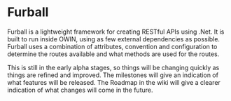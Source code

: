 # Furball

Furball is a lightweight framework for creating RESTful APIs using .Net.  It is built to run inside OWIN, using as few external dependencies as possible.  Furball uses a combination of attributes, convention and configuration to determine the routes available and what methods are used for the routes.
 
This is still in the early alpha stages, so things will be changing quickly as things are refined and improved.  The milestones will give an indication of what features will be released.  The Roadmap in the wiki will give a clearer indication of what changes will come in the future.
